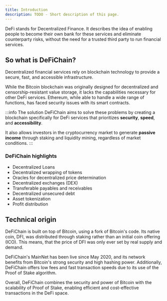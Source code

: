 ```yaml
---
title: Introduction
description: TODO - Short description of this page.
---
```


DeFi stands for Decentralized Finance. It describes the idea of enabling people to become their own bank for these services and eliminate counterparty risks, without the need for a trusted third party to run financial services.

## So what is DeFiChain?

Decentralized financial services rely on blockchain technology to provide a secure, fast, and accessible infrastructure.

While the Bitcoin blockchain was originally designed for decentralized and censorship-resistant value storage, it lacks the capabilities necessary for other DeFi services. Ethereum, while able to handle a wide range of functions, has faced security issues with its smart contracts.

:::info The solution
DeFiChain aims to solve these problems by creating a blockchain specifically for DeFi services that prioritizes **security**, **speed**, and **accessibility**.

It also allows investors in the cryptocurrency market to generate **passive income** through staking and liquidity mining, regardless of market conditions.
:::

### DeFiChain highlights

- Decentralized Loans
- Decentralized wrapping of tokens
- Oracles for decentralized price determination
- Decentralized exchanges (DEX)
- Transferable payables and receivables
- Decentralized unsecured debt
- Asset tokenization
- Profit distribution

## Technical origin

DeFiChain is built on top of Bitcoin, using a fork of Bitcoin's code. Its native coin, DFI, was distributed through staking rather than an initial coin offering (ICO). This means, that the price of DFI was only ever set by real supply and demand.

DeFiChain's MainNet has been live since May 2020, and its network benefits from Bitcoin's strong security and high hashing power. Additionally, DeFiChain offers low fees and fast transaction speeds due to its use of the Proof of Stake algorithm.

Overall, DeFiChain combines the security and power of Bitcoin with the scalability of Proof of Stake, enabling efficient and cost-effective transactions in the DeFi space.
